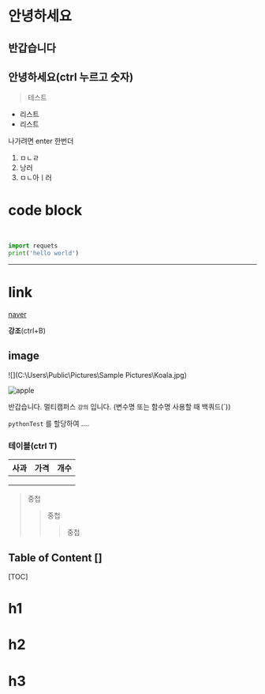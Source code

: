 # 안녕하세요

## 반갑습니다

## 안녕하세요(ctrl 누르고 숫자)

>
>
>테스트

- 리스트
- 리스트

나가려면 enter 한번더

1. ㅁㄴㄹ
2. 낭러
3. ㅁㄴ아ㅣ러



# code block

<pre>

</pre>



``` python
import requets
print('hello world')
```



---

# link

[naver](www.naver.com)

**강조**(ctrl+B)

## image

![](C:\Users\Public\Pictures\Sample Pictures\Koala.jpg)

![apple](https://user-images.githubusercontent.com/47375763/58307290-2f1a5000-7e39-11e9-9150-2bec6d8b05c0.jpg)







반갑습니다. 멀티캠퍼스 `강의` 입니다. (변수명 또는 함수명 사용할 때 백쿼드(`))



`pythonTest` 를 할당하여 ....

### 테이블(ctrl T)

| 사과 | 가격 | 개수 |
| ---- | ---- | ---- |
|      |      |      |
|      |      |      |
|      |      |      |



>중첩
>
>>중첩
>>
>>>중첩



## Table of Content []



[TOC]

# h1

# h2

# h3


